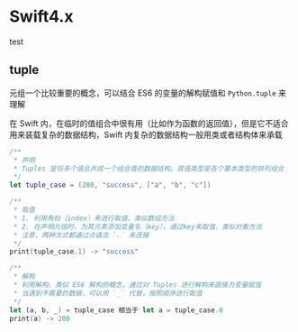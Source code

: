 # Swift4.x

test

## tuple

元组一个比较重要的概念，可以结合 ES6 的变量的解构赋值和 `Python.tuple` 来理解

在 Swift 内，在临时的值组合中很有用（比如作为函数的返回值），但是它不适合用来装载复杂的数据结构，Swift 内复杂的数据结构一般用类或者结构体来承载

```swift
/**
 * 声明
 * Tuples 是将多个值合并成一个组合值的数据结构，其值类型是各个基本类型的排列组合
 */
let tuple_case = (200, "success", ["a", "b", "c"])

/**
 * 取值
 * 1. 利用角标（index）来进行取值，类似数组方法
 * 2. 在声明元组时，为其元素添加变量名（key），通过key来取值，类似对象方法
 * 注意，两种方式都通过点语法 `.` 来连接
 */
print(tuple_case.1) -> "success"

/**
 * 解构
 * 利用解构，类似 ES6 解构的概念，通过对 Tuples 进行解构来直接为变量赋值
 * 当遇到不需要的数据，可以用 `_` 代替，按照顺序进行取值
 */
let (a, b, _) = tuple_case 相当于 let a = tuple_case.0
print(a) -> 200
```